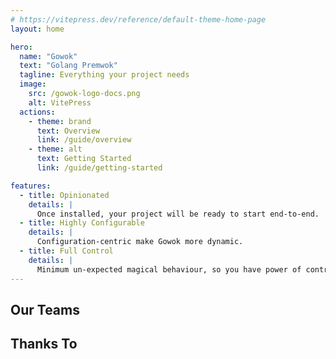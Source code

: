 ```yaml
---
# https://vitepress.dev/reference/default-theme-home-page
layout: home

hero:
  name: "Gowok"
  text: "Golang Premwok"
  tagline: Everything your project needs
  image:
    src: /gowok-logo-docs.png
    alt: VitePress
  actions:
    - theme: brand
      text: Overview
      link: /guide/overview
    - theme: alt
      text: Getting Started
      link: /guide/getting-started

features:
  - title: Opinionated
    details: |
      Once installed, your project will be ready to start end-to-end.
  - title: Highly Configurable
    details: |
      Configuration-centric make Gowok more dynamic.
  - title: Full Control
    details: |
      Minimum un-expected magical behaviour, so you have power of control.
---
```


<script setup>
import { VPTeamMembers } from 'vitepress/theme'

const members = [
  {
    avatar: 'https://www.github.com/hadihammurabi.png',
    name: 'hadihammurabi',
    title: 'Creator',
    links: [
      { icon: 'github', link: 'https://github.com/hadihammurabi' },
      { icon: 'linkedin', link: 'https://linkedin.com/in/hadihammurabi' }
    ]
  },
  {
    avatar: 'https://www.github.com/ekokurniawann.png',
    name: 'ekokurniawann',
    title: 'Maintainer',
    links: [
      { icon: 'github', link: 'https://github.com/ekokurniawann' },
      { icon: 'linkedin', link: 'https://linkedin.com/in/ekokurniawann' }
    ]
  },
  {
    avatar: 'https://www.github.com/born2ngopi.png',
    name: 'born2ngopi',
    title: 'Maintainer',
    links: [
      { icon: 'github', link: 'https://github.com/born2ngopi' },
      { icon: 'linkedin', link: 'https://linkedin.com/in/born2ngopi' }
    ]
  },
]

const thanksTo = [
  {
    avatar: 'https://ugc.production.linktr.ee/pWa4BPYcRtmOyhbms4qr_SBV5BvIkJT2k174N?io=true&size=avatar-v3_0',
    name: 'yusril.muhtadi',
    title: 'for making our logo',
    links: [
      { icon: 'gmail', link: 'mailto:muhtadi.yusril@gmail.com' },
      { icon: 'instagram', link: 'https://instagram.com/yusril.muhtadi' }
    ]
  },
]
</script>

## Our Teams
<VPTeamMembers size="medium" :members="members" />

## Thanks To
<VPTeamMembers size="medium" :members="thanksTo" />
